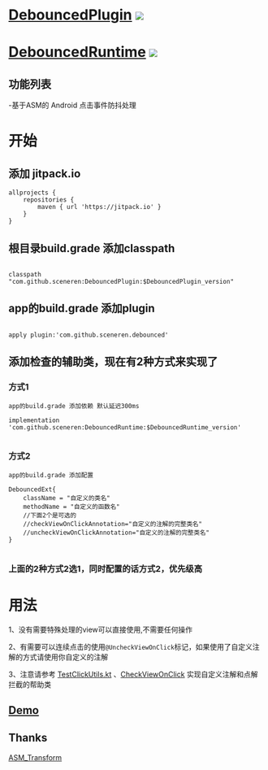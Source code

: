 # [DebouncedPlugin](https://github.com/sceneren/DebouncedPlugin)   [![](https://jitpack.io/v/sceneren/DebouncedPlugin.svg)](https://jitpack.io/private#sceneren/DebouncedRuntime)

# [DebouncedRuntime](https://github.com/sceneren/DebouncedRuntime)  [![](https://jitpack.io/v/sceneren/DebouncedRuntime.svg)](https://jitpack.io/private#sceneren/DebouncedRuntime)

## 功能列表

-基于ASM的 Android 点击事件防抖处理

# 开始

## 添加 jitpack.io

```
allprojects {
    repositories {
        maven { url 'https://jitpack.io' }
    }
}

```

## 根目录build.grade 添加classpath

```

classpath "com.github.sceneren:DebouncedPlugin:$DebouncedPlugin_version"

```

## app的build.grade 添加plugin

```

apply plugin:'com.github.sceneren.debounced'

```

## 添加检查的辅助类，现在有2种方式来实现了

### 方式1

```
app的build.grade 添加依赖 默认延迟300ms

implementation 'com.github.sceneren:DebouncedRuntime:$DebouncedRuntime_version'
    
```

### 方式2

```
app的build.grade 添加配置

DebouncedExt{
    className = "自定义的类名"
    methodName = "自定义的函数名"
    //下面2个是可选的
    //checkViewOnClickAnnotation="自定义的注解的完整类名"
    //uncheckViewOnClickAnnotation="自定义的注解的完整类名"
}
    
```
### 上面的2种方式2选1，同时配置的话方式2，优先级高

# 用法

1、没有需要特殊处理的view可以直接使用,不需要任何操作

2、有需要可以连续点击的使用```@UncheckViewOnClick```标记，如果使用了自定义注解的方式请使用你自定义的注解

3、注意请参考 [TestClickUtils.kt](https://github.com/sceneren/DebouncedRuntime/blob/master/app/src/main/java/com/github/sceneren/debounced/TestClickUtils.kt) 、[CheckViewOnClick](https://github.com/sceneren/DebouncedRuntime/blob/master/debunced/src/main/java/com/github/sceneren/debounced/CheckViewOnClick.kt)  实现自定义注解和点解拦截的帮助类

## [Demo](https://github.com/sceneren/DebouncedRuntime)

## Thanks

[ASM_Transform](https://github.com/leavesCZY/ASM_Transform)
